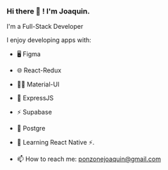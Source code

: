 ### Hi there 👋 ! I'm Joaquin.

I'm a Full-Stack Developer

I enjoy developing apps with:
- 🖥️ Figma
- 🌐 React-Redux
- 💅🏽 Material-UI
- 📶 ExpressJS
- ⚡ Supabase
- 🐘 Postgre

- 🔭 Learning React Native ⚡.


- 📫 How to reach me: ponzonejoaquin@gmail.com
